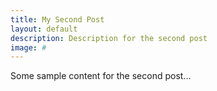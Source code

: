 ```yaml
---
title: My Second Post
layout: default
description: Description for the second post
image: #
---
```


Some sample content for the second post...
